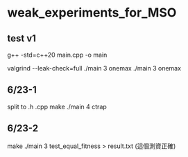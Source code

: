 # weak_experiments_for_MSO

## test v1

g++ -std=c++20 main.cpp -o main

valgrind --leak-check=full ./main 3 onemax
./main 3 onemax

## 6/23-1
split to .h .cpp
make
./main 4 ctrap


## 6/23-2
make
./main 3 test_equal_fitness > result.txt (這個測資正確)



